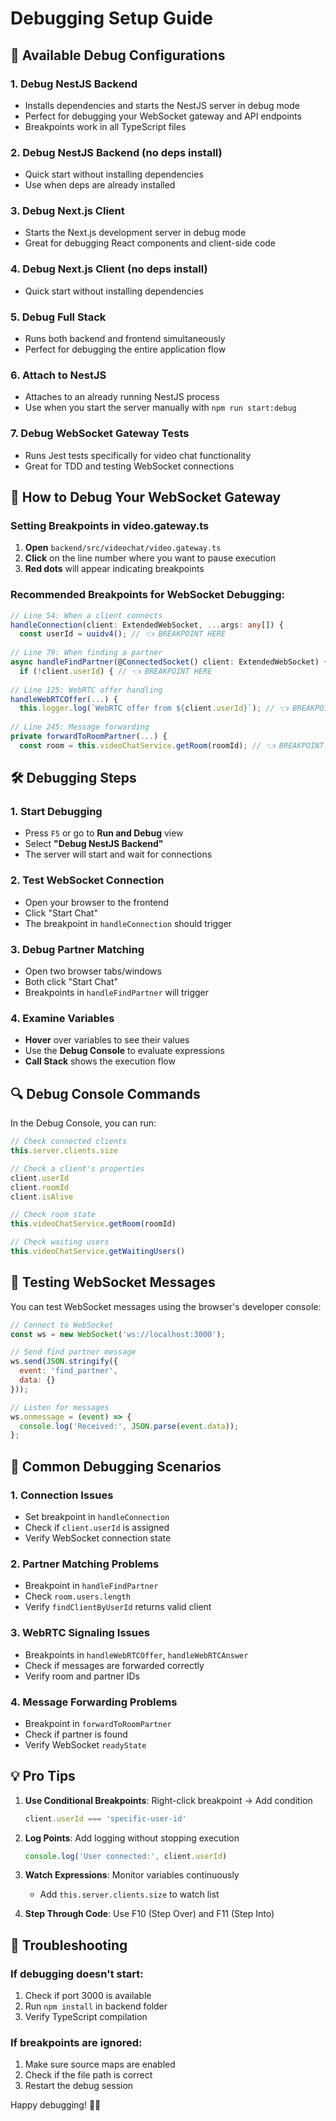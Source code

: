 # Debugging Setup Guide

## 🚀 Available Debug Configurations

### 1. **Debug NestJS Backend**
- Installs dependencies and starts the NestJS server in debug mode
- Perfect for debugging your WebSocket gateway and API endpoints
- Breakpoints work in all TypeScript files

### 2. **Debug NestJS Backend (no deps install)**
- Quick start without installing dependencies
- Use when deps are already installed

### 3. **Debug Next.js Client**
- Starts the Next.js development server in debug mode
- Great for debugging React components and client-side code

### 4. **Debug Next.js Client (no deps install)**
- Quick start without installing dependencies

### 5. **Debug Full Stack**
- Runs both backend and frontend simultaneously
- Perfect for debugging the entire application flow

### 6. **Attach to NestJS**
- Attaches to an already running NestJS process
- Use when you start the server manually with `npm run start:debug`

### 7. **Debug WebSocket Gateway Tests**
- Runs Jest tests specifically for video chat functionality
- Great for TDD and testing WebSocket connections

## 🎯 How to Debug Your WebSocket Gateway

### Setting Breakpoints in video.gateway.ts

1. **Open** `backend/src/videochat/video.gateway.ts`
2. **Click** on the line number where you want to pause execution
3. **Red dots** will appear indicating breakpoints

### Recommended Breakpoints for WebSocket Debugging:

```typescript
// Line 54: When a client connects
handleConnection(client: ExtendedWebSocket, ...args: any[]) {
  const userId = uuidv4(); // 👈 BREAKPOINT HERE
  
// Line 79: When finding a partner
async handleFindPartner(@ConnectedSocket() client: ExtendedWebSocket) {
  if (!client.userId) { // 👈 BREAKPOINT HERE
  
// Line 125: WebRTC offer handling
handleWebRTCOffer(...) {
  this.logger.log(`WebRTC offer from ${client.userId}`); // 👈 BREAKPOINT HERE
  
// Line 245: Message forwarding
private forwardToRoomPartner(...) {
  const room = this.videoChatService.getRoom(roomId); // 👈 BREAKPOINT HERE
```

## 🛠️ Debugging Steps

### 1. Start Debugging
- Press `F5` or go to **Run and Debug** view
- Select **"Debug NestJS Backend"**
- The server will start and wait for connections

### 2. Test WebSocket Connection
- Open your browser to the frontend
- Click "Start Chat" 
- The breakpoint in `handleConnection` should trigger

### 3. Debug Partner Matching
- Open two browser tabs/windows
- Both click "Start Chat"
- Breakpoints in `handleFindPartner` will trigger

### 4. Examine Variables
- **Hover** over variables to see their values
- Use the **Debug Console** to evaluate expressions
- **Call Stack** shows the execution flow

## 🔍 Debug Console Commands

In the Debug Console, you can run:

```javascript
// Check connected clients
this.server.clients.size

// Check a client's properties
client.userId
client.roomId
client.isAlive

// Check room state
this.videoChatService.getRoom(roomId)

// Check waiting users
this.videoChatService.getWaitingUsers()
```

## 📱 Testing WebSocket Messages

You can test WebSocket messages using the browser's developer console:

```javascript
// Connect to WebSocket
const ws = new WebSocket('ws://localhost:3000');

// Send find partner message
ws.send(JSON.stringify({
  event: 'find_partner',
  data: {}
}));

// Listen for messages
ws.onmessage = (event) => {
  console.log('Received:', JSON.parse(event.data));
};
```

## 🚨 Common Debugging Scenarios

### 1. **Connection Issues**
- Set breakpoint in `handleConnection`
- Check if `client.userId` is assigned
- Verify WebSocket connection state

### 2. **Partner Matching Problems**
- Breakpoint in `handleFindPartner`
- Check `room.users.length`
- Verify `findClientByUserId` returns valid client

### 3. **WebRTC Signaling Issues**
- Breakpoints in `handleWebRTCOffer`, `handleWebRTCAnswer`
- Check if messages are forwarded correctly
- Verify room and partner IDs

### 4. **Message Forwarding Problems**
- Breakpoint in `forwardToRoomPartner`
- Check if partner is found
- Verify WebSocket `readyState`

## 💡 Pro Tips

1. **Use Conditional Breakpoints**: Right-click breakpoint → Add condition
   ```typescript
   client.userId === 'specific-user-id'
   ```

2. **Log Points**: Add logging without stopping execution
   ```typescript
   console.log('User connected:', client.userId)
   ```

3. **Watch Expressions**: Monitor variables continuously
   - Add `this.server.clients.size` to watch list

4. **Step Through Code**: Use F10 (Step Over) and F11 (Step Into)

## 🔧 Troubleshooting

### If debugging doesn't start:
1. Check if port 3000 is available
2. Run `npm install` in backend folder
3. Verify TypeScript compilation

### If breakpoints are ignored:
1. Make sure source maps are enabled
2. Check if the file path is correct
3. Restart the debug session

Happy debugging! 🐛✨
